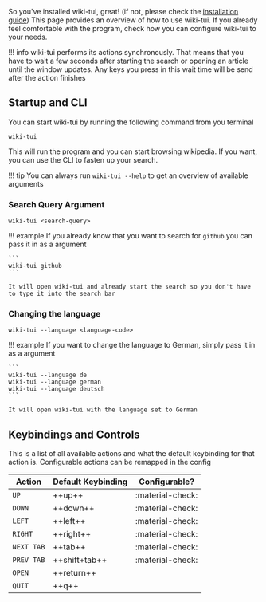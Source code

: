 So you've installed wiki-tui, great! (if not, please check the [installation guide](./installation.md)) This page provides an overview of how to use wiki-tui. If you already feel comfortable with the program, check how 
you can configure wiki-tui to your needs.

!!! info
    wiki-tui performs its actions synchronously. That means that you have to wait a few seconds after starting
    the search or opening an article until the window updates. Any keys you press in this wait time will be 
    send after the action finishes

## Startup and CLI

You can start wiki-tui by running the following command from you terminal

```
wiki-tui
```

This will run the program and you can start browsing wikipedia. If you want, you can use the CLI to fasten up your search.

!!! tip
    You can always run `wiki-tui --help` to get an overview of available arguments

### Search Query Argument

```
wiki-tui <search-query>
```

!!! example
    If you already know that you want to search for `github` you can pass it in as a argument

    ```
    wiki-tui github
    ```

    It will open wiki-tui and already start the search so you don't have to type it into the search bar

### Changing the language

```
wiki-tui --language <language-code>
```

!!! example
    If you want to change the language to German, simply pass it in as a argument
    
    ```
    wiki-tui --language de
    wiki-tui --language german
    wiki-tui --language deutsch
    ```

    It will open wiki-tui with the language set to German


## Keybindings and Controls

This is a list of all available actions and what the default keybinding for that action is. Configurable
actions can be remapped in the config

| Action         | Default Keybinding | Configurable?    |
| -------------- | ------------------ | ---------------- |
|  `UP`          | ++up++             | :material-check: |
|  `DOWN`        | ++down++           | :material-check: |
|  `LEFT`        | ++left++           | :material-check: |
|  `RIGHT`       | ++right++          | :material-check: |
|  `NEXT TAB`    | ++tab++            | :material-check: |
|  `PREV TAB`    | ++shift+tab++      | :material-check: |
|  `OPEN`        | ++return++         |                  |
|  `QUIT`        | ++q++              |                  |
